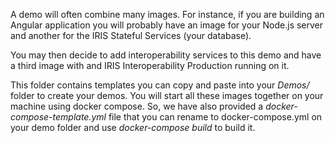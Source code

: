 A demo will often combine many images. For instance, if you are building an Angular application you will
probably have an image for your Node.js server and another for the IRIS Stateful Services (your database).

You may then decide to add interoperability services to this demo and have a third image with and IRIS 
Interoperability Production running on it.

This folder contains templates you can copy and paste into your *Demos/<YOUR DEMO FOLDER>* folder to create
your demos. You will start all these images together on your machine using docker compose. So, we have also 
provided a *docker-compose-template.yml* file that you can rename to docker-compose.yml on your demo folder
and use *docker-compose build* to build it.